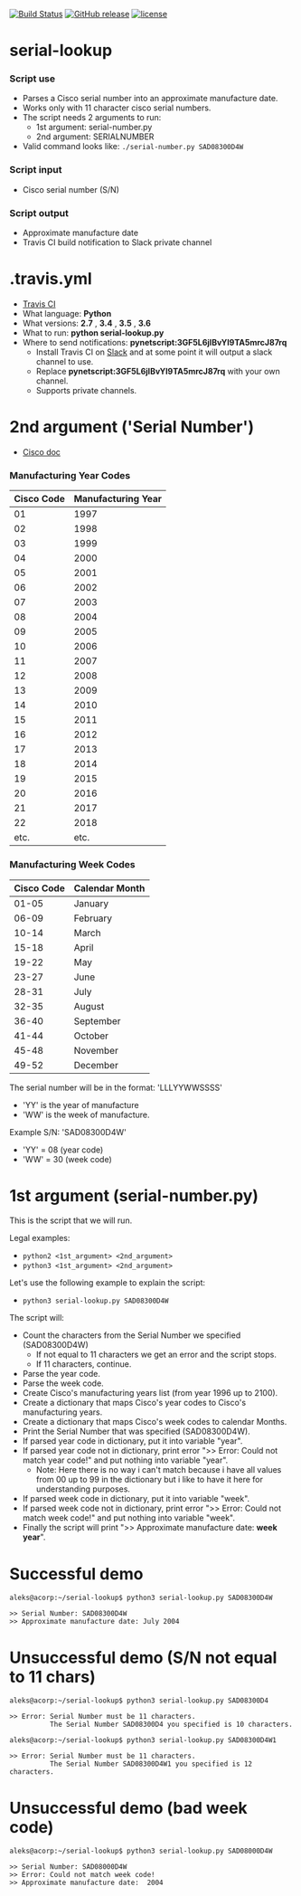 [![Build Status](https://travis-ci.org/pynetscript/serial-lookup.svg?branch=master)](https://travis-ci.org/pynetscript/serial-lookup)
[![GitHub release](https://img.shields.io/badge/version-1.1-blue.svg)](https://github.com/pynetscript/serial-lookup)
[![license](https://img.shields.io/github/license/pynetscript/serial-lookup.svg)](https://github.com/pynetscript/serial-lookup/blob/master/LICENSE)

# serial-lookup

### Script use           
- Parses a Cisco serial number into an approximate manufacture date.
- Works only with 11 character cisco serial numbers.
- The script needs 2 arguments to run:
  - 1st argument: serial-number.py
  - 2nd argument: SERIALNUMBER
- Valid command looks like: `./serial-number.py SAD08300D4W`

### Script input         
- Cisco serial number (S/N)

### Script output
- Approximate manufacture date
- Travis CI build notification to Slack private channel


# .travis.yml

- [Travis CI](https://travis-ci.org/pynetscript/serial-lookup)
- What language: **Python** 
- What versions: **2.7** , **3.4** , **3.5** , **3.6**
- What to run: **python serial-lookup.py**
- Where to send notifications: **pynetscript:3GF5L6jlBvYl9TA5mrcJ87rq** 
  - Install Travis CI on [Slack](https://pynetscript.slack.com) and at some point it will output a slack channel to use.
  - Replace **pynetscript:3GF5L6jlBvYl9TA5mrcJ87rq** with your own channel.
  - Supports private channels.
  

# 2nd argument ('Serial Number')

- [Cisco doc](https://tinyurl.com/y8sudxjy)

### Manufacturing Year Codes

|Cisco Code | Manufacturing Year|
|-----------|-------------------|
|01|1997| 
|02|1998|
|03|1999|
|04|2000|    
|05|2001|    
|06|2002|
|07|2003|
|08|2004|
|09|2005|
|10|2006|
|11|2007|
|12|2008|
|13|2009|
|14|2010|
|15|2011|
|16|2012|
|17|2013|
|18|2014|
|19|2015|
|20|2016|
|21|2017|
|22|2018|
|etc.|etc.|
   
### Manufacturing Week Codes

|Cisco Code | Calendar Month|
|-----------|---------------|
|01-05 | January|
|06-09 | February| 
|10-14 | March|
|15-18 | April|
|19-22 | May|
|23-27 | June|
|28-31 | July|
|32-35 | August|
|36-40 | September|
|41-44 | October|
|45-48 | November| 
|49-52 | December|

The serial number will be in the format: 'LLLYYWWSSSS'
- 'YY' is the year of manufacture
- 'WW' is the week of manufacture. 

Example S/N: 'SAD08300D4W'
- 'YY' = 08 (year code)
- 'WW' = 30 (week code)
  
  
# 1st argument (serial-number.py)
  
This is the script that we will run.  

Legal examples:   
- `python2 <1st_argument> <2nd_argument>`
- `python3 <1st_argument> <2nd_argument>`

Let's use the following example to explain the script:    
- `python3 serial-lookup.py SAD08300D4W`

The script will:     
- Count the characters from the Serial Number we specified (SAD08300D4W)
  - If not equal to 11 characters we get an error and the script stops.
  - If 11 characters, continue.
- Parse the year code.
- Parse the week code.
- Create Cisco's manufacturing years list (from year 1996 up to 2100).
- Create a dictionary that maps Cisco's year codes to Cisco's manufacturing years.
- Create a dictionary that maps Cisco's week codes to calendar Months.
- Print the Serial Number that was specified (SAD08300D4W).
- If parsed year code in dictionary, put it into variable "year".
- If parsed year code not in dictionary, print error ">> Error: Could not match year code!" and put nothing into variable "year".
  - Note: Here there is no way i can't match because i have all values from 00 up to 99 in the dictionary but i like to have it here for understanding purposes.
- If parsed week code in dictionary, put it into variable "week".
- If parsed week code not in dictionary, print error ">> Error: Could not match week code!" and put nothing into variable "week".
- Finally the script will print ">> Approximate manufacture date: **week** **year**".


# Successful demo

```
aleks@acorp:~/serial-lookup$ python3 serial-lookup.py SAD08300D4W

>> Serial Number: SAD08300D4W
>> Approximate manufacture date: July 2004 

```


# Unsuccessful demo (S/N not equal to 11 chars)

```
aleks@acorp:~/serial-lookup$ python3 serial-lookup.py SAD08300D4

>> Error: Serial Number must be 11 characters. 
          The Serial Number SAD08300D4 you specified is 10 characters. 
          
aleks@acorp:~/serial-lookup$ python3 serial-lookup.py SAD08300D4W1

>> Error: Serial Number must be 11 characters. 
          The Serial Number SAD08300D4W1 you specified is 12 characters. 

```


# Unsuccessful demo (bad week code)

```
aleks@acorp:~/serial-lookup$ python3 serial-lookup.py SAD08000D4W

>> Serial Number: SAD08000D4W
>> Error: Could not match week code!
>> Approximate manufacture date:  2004 
```
